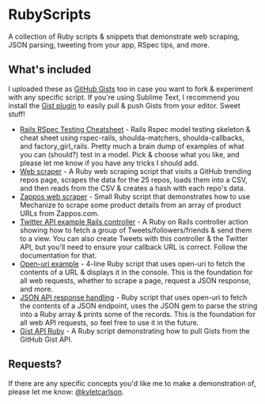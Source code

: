 # RubyScripts

A collection of Ruby scripts &amp; snippets that demonstrate web scraping, JSON parsing, tweeting from your app, RSpec tips, and more.

## What's included ##

I uploaded these as [GitHub Gists](https://gist.github.com/kyletcarlson) too in case you want to fork & experiment with any specific script. If you're using Sublime Text, I recommend you install the [Gist plugin](https://github.com/condemil/Gist) to easily pull & push Gists from your editor. Sweet stuff!

- [Rails RSpec Testing Cheatsheet](https://gist.github.com/kyletcarlson/6234923) - Rails Rspec model testing skeleton & cheat sheet using rspec-rails, shoulda-matchers, shoulda-callbacks, and factory_girl_rails. Pretty much a brain dump of examples of what you can (should?) test in a model. Pick & choose what you like, and please let me know if you have any tricks I should add.
- [Web scraper](https://gist.github.com/kyletcarlson/7882406) - A Ruby web scraping script that visits a GitHub trending repos page, scrapes the data for the 25 repos, loads them into a CSV, and then reads from the CSV & creates a hash with each repo's data.
- [Zappos web scraper](https://gist.github.com/kyletcarlson/6322535) - Small Ruby script that demonstrates how to use Mechanize to scrape some product details from an array of product URLs from Zappos.com.
- [Twitter API example Rails controller](https://gist.github.com/kyletcarlson/6323026) - A Ruby on Rails controller action showing how to fetch a group of Tweets/followers/friends & send them to a view. You can also create Tweets with this controller & the Twitter API, but you'll need to ensure your callback URL is correct. Follow the documentation for that.
- [Open-uri example](https://gist.github.com/kyletcarlson/7876153) - 4-line Ruby script that uses open-uri to fetch the contents of a URL & displays it in the console. This is the foundation for all web requests, whether to scrape a page, request a JSON response, and more.
- [JSON API response handling](https://gist.github.com/kyletcarlson/7911188) - Ruby script that uses open-uri to fetch the contents of a JSON endpoint, uses the JSON gem to parse the string into a Ruby array & prints some of the records. This is the foundation for all web API requests, so feel free to use it in the future.
- [Gist API Ruby](https://gist.github.com/kyletcarlson/7920355) - A Ruby script demonstrating how to pull Gists from the GitHub Gist API.

## Requests? ##

If there are any specific concepts you'd like me to make a demonstration of, please let me know: [@kyletcarlson](https://www.twitter.com/kyletcarlson).
